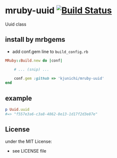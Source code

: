 # mruby-uuid   [![Build Status](https://travis-ci.org/kjunichi/mruby-uuid.svg?branch=master)](https://travis-ci.org/kjunichi/mruby-uuid)
Uuid class
## install by mrbgems
- add conf.gem line to `build_config.rb`

```ruby
MRuby::Build.new do |conf|

    # ... (snip) ...

    conf.gem :github => 'kjunichi/mruby-uuid'
end
```
## example
```ruby
p Uuid.uuid
#=> "f557e3a6-c3a8-4862-8e13-1d17f2d3e87e"
```

## License
under the MIT License:
- see LICENSE file
